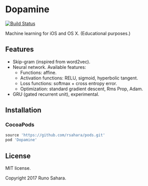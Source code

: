 # Dopamine
[![Build Status](https://travis-ci.org/rsahara/dopamine.svg?branch=master)](https://travis-ci.org/rsahara/dopamine)

Machine learning for iOS and OS X. (Educational purposes.)

## Features

- Skip-gram (inspired from word2vec).
- Neural network. Available features:
  - Functions: affine.
  - Activation functions: RELU, sigmoid, hyperbolic tangent.
  - Loss functions: softmax + cross entropy error.
  - Optimization: standard gradient descent, Rms Prop, Adam.
- GRU (gated recurrent unit), experimental.

## Installation

### CocoaPods

```ruby
source 'https://github.com/rsahara/pods.git'
pod 'Dopamine'
```

## License

MIT license.

Copyright 2017 Runo Sahara.
